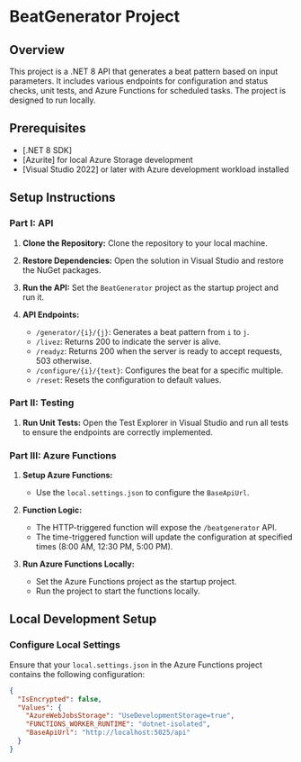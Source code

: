 # BeatGenerator Project

## Overview

This project is a .NET 8 API that generates a beat pattern based on input parameters. It includes various endpoints for configuration and status checks, unit tests, and Azure Functions for scheduled tasks. The project is designed to run locally.

## Prerequisites

- [.NET 8 SDK]
- [Azurite] for local Azure Storage development
- [Visual Studio 2022] or later with Azure development workload installed

## Setup Instructions

### Part I: API

1. **Clone the Repository:**
   Clone the repository to your local machine.

2. **Restore Dependencies:**
   Open the solution in Visual Studio and restore the NuGet packages.

3. **Run the API:**
   Set the `BeatGenerator` project as the startup project and run it.

4. **API Endpoints:**
   - `/generator/{i}/{j}`: Generates a beat pattern from `i` to `j`.
   - `/livez`: Returns 200 to indicate the server is alive.
   - `/readyz`: Returns 200 when the server is ready to accept requests, 503 otherwise.
   - `/configure/{i}/{text}`: Configures the beat for a specific multiple.
   - `/reset`: Resets the configuration to default values.

### Part II: Testing

1. **Run Unit Tests:**
   Open the Test Explorer in Visual Studio and run all tests to ensure the endpoints are correctly implemented.

### Part III: Azure Functions

1. **Setup Azure Functions:**
   - Use the `local.settings.json` to configure the `BaseApiUrl`.

2. **Function Logic:**
   - The HTTP-triggered function will expose the `/beatgenerator` API.
   - The time-triggered function will update the configuration at specified times (8:00 AM, 12:30 PM, 5:00 PM).

3. **Run Azure Functions Locally:**
   - Set the Azure Functions project as the startup project.
   - Run the project to start the functions locally.

## Local Development Setup

### Configure Local Settings

Ensure that your `local.settings.json` in the Azure Functions project contains the following configuration:

```json
{
  "IsEncrypted": false,
  "Values": {
    "AzureWebJobsStorage": "UseDevelopmentStorage=true",
    "FUNCTIONS_WORKER_RUNTIME": "dotnet-isolated",
    "BaseApiUrl": "http://localhost:5025/api"
  }
}
